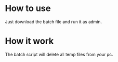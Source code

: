 # How to use

Just download the batch file and run it as admin.

# How it work

The batch script will delete all temp files from your pc.
